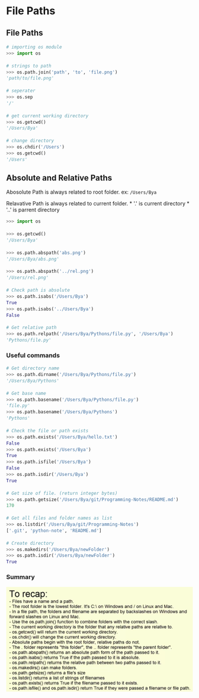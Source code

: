 # File Paths

## File Paths

```python
# importing os module
>>> import os

# strings to path
>>> os.path.join('path', 'to', 'file.png')
'path/to/file.png'

# seperater
>>> os.sep
'/'

# get current working directory
>>> os.getcwd()
'/Users/Bya'

# change directory
>>> os.chdir('/Users')
>>> os.getcwd()
'/Users'
```

## Absolute and Relative Paths

Abosolute Path is always related to root folder. ex: `/Users/Bya`

Relavative Path is always related to current folder. 
    * '.' is current directory
    * '..' is parrent directory

```python
>>> import os

>>> os.getcwd()
'/Users/Bya'

>>> os.path.abspath('abs.png')
'/Users/Bya/abs.png'

>>> os.path.abspath('../rel.png')
'/Users/rel.png'

# Check path is absolute
>>> os.path.isabs('/Users/Bya')
True
>>> os.path.isabs('../Users/Bya')
False

# Get relative path
>>> os.path.relpath('/Users/Bya/Pythons/file.py', '/Users/Bya')
'Pythons/file.py'
```

### Useful commands

```python 
# Get directory name
>>> os.path.dirname('/Users/Bya/Pythons/file.py')
'/Users/Bya/Pythons'

# Get base name
>>> os.path.basename('/Users/Bya/Pythons/file.py')
'file.py'
>>> os.path.basename('/Users/Bya/Pythons')
'Pythons'

# Check the file or path exists
>>> os.path.exists('/Users/Bya/hello.txt')
False
>>> os.path.exists('/Users/Bya')
True
>>> os.path.isfile('/Users/Bya')
False
>>> os.path.isdir('/Users/Bya')
True

# Get size of file. (return integer bytes)
>>> os.path.getsize('/Users/Bya/git/Programming-Notes/README.md')
170

# Get all files and folder names as list
>>> os.listdir('/Users/Bya/git/Programming-Notes')
['.git', 'python-note', 'README.md']

# Create directory
>>> os.makedirs('/Users/Bya/newFolder')
>>> os.path.isdir('/Users/Bya/newFolder')
True
```


### Summary
![alt text][file_paths]

[file_paths]: https://github.com/byam/Byam-Programming-Notes/blob/master/python-note/FilePaths/file_paths.png "File Paths Recap"



















